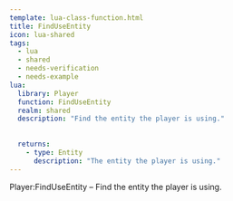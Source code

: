 ```yaml
---
template: lua-class-function.html
title: FindUseEntity
icon: lua-shared
tags:
  - lua
  - shared
  - needs-verification
  - needs-example
lua:
  library: Player
  function: FindUseEntity
  realm: shared
  description: "Find the entity the player is using."
  
  
  returns:
    - type: Entity
      description: "The entity the player is using."
---
```


<div class="lua__search__keywords">
Player:FindUseEntity &#x2013; Find the entity the player is using.
</div>
